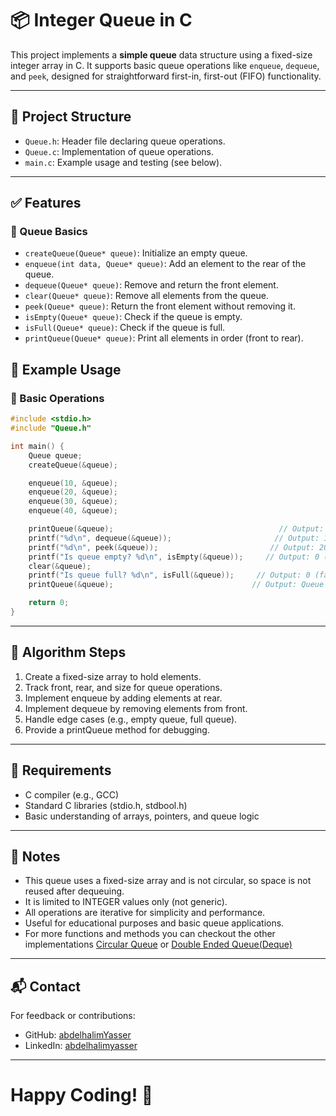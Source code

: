 # 📦 Integer Queue in C

This project implements a **simple queue** data structure using a fixed-size integer array in C. It supports basic queue operations like `enqueue`, `dequeue`, and `peek`, designed for straightforward first-in, first-out (FIFO) functionality.

---

## 📂 Project Structure

- `Queue.h`: Header file declaring queue operations.
- `Queue.c`: Implementation of queue operations.
- `main.c`: Example usage and testing (see below).

---

## ✅ Features

### 🧱 Queue Basics
- `createQueue(Queue* queue)`: Initialize an empty queue.
- `enqueue(int data, Queue* queue)`: Add an element to the rear of the queue.
- `dequeue(Queue* queue)`: Remove and return the front element.
- `clear(Queue* queue)`: Remove all elements from the queue.
- `peek(Queue* queue)`: Return the front element without removing it.
- `isEmpty(Queue* queue)`: Check if the queue is empty.
- `isFull(Queue* queue)`: Check if the queue is full.
- `printQueue(Queue* queue)`: Print all elements in order (front to rear).

## 🚀 Example Usage

### 🧱 Basic Operations
```c
#include <stdio.h>
#include "Queue.h"

int main() {
    Queue queue;
    createQueue(&queue);

    enqueue(10, &queue);
    enqueue(20, &queue);
    enqueue(30, &queue);
    enqueue(40, &queue);

    printQueue(&queue);                                     // Output: Queue elements: 10 20 30 40
    printf("%d\n", dequeue(&queue));                       // Output: 10
    printf("%d\n", peek(&queue));                         // Output: 20
    printf("Is queue empty? %d\n", isEmpty(&queue));     // Output: 0 (false)
    clear(&queue);                                    
    printf("Is queue full? %d\n", isFull(&queue));     // Output: 0 (false)
    printQueue(&queue);                               // Output: Queue is empty

    return 0;
}
```
---

## 🧱 Algorithm Steps

1. Create a fixed-size array to hold elements.
2. Track front, rear, and size for queue operations.
3. Implement enqueue by adding elements at rear.
4. Implement dequeue by removing elements from front.
5. Handle edge cases (e.g., empty queue, full queue).
6. Provide a printQueue method for debugging.

---

## 📂 Requirements

- C compiler (e.g., GCC)
- Standard C libraries (stdio.h, stdbool.h)
- Basic understanding of arrays, pointers, and queue logic

---

## 🧾 Notes

- This queue uses a fixed-size array and is not circular, so space is not reused after dequeuing.
- It is limited to INTEGER values only (not generic).
- All operations are iterative for simplicity and performance.
- Useful for educational purposes and basic queue applications.
- For more functions and methods you can checkout the other implementations [Circular Queue](https://github.com/abdelhalimYasser/Queue/tree/8e42d94f9d38fe8ad611c5a911b5ebe333d3a8fd/Circular%20Queue/Implementation%20in%20C) or [Double Ended Queue(Deque)](https://github.com/abdelhalimYasser/Queue/tree/312eedffde383a642eebb5749152fe9a45e47782/Double%20Ended%20Queue(Deque))
  
---

## 📬 Contact

For feedback or contributions:

- GitHub: [abdelhalimYasser](https://github.com/abdelhalimYasser)
- LinkedIn: [abdelhalimyasser](https://www.linkedin.com/in/abdelhalimyasser)

---

# Happy Coding! 🚀




